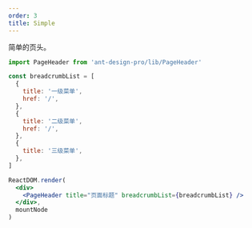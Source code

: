 ```yaml
---
order: 3
title: Simple
---
```


简单的页头。

```jsx
import PageHeader from 'ant-design-pro/lib/PageHeader'

const breadcrumbList = [
  {
    title: '一级菜单',
    href: '/',
  },
  {
    title: '二级菜单',
    href: '/',
  },
  {
    title: '三级菜单',
  },
]

ReactDOM.render(
  <div>
    <PageHeader title="页面标题" breadcrumbList={breadcrumbList} />
  </div>,
  mountNode
)
```

<style>
#scaffold-src-components-PageHeader-demo-simple .code-box-demo {
  background: #f2f4f5;
}
</style>
